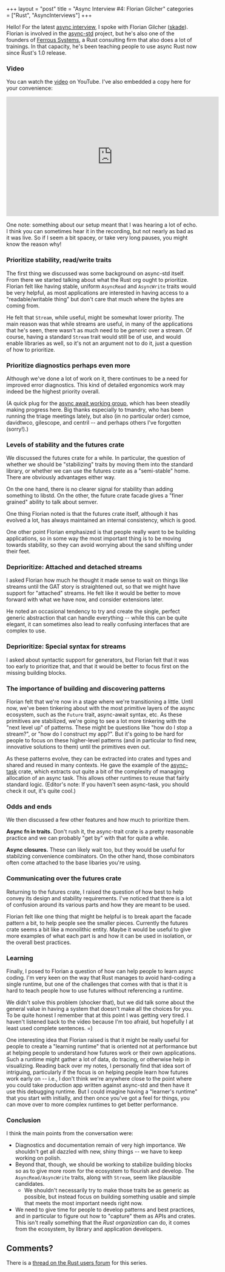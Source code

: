 +++
layout = "post"
title = "Async Interview #4: Florian Gilcher"
categories = ["Rust", "AsyncInterviews"]
+++

Hello! For the latest [async interview], I spoke with Florian Gilcher
([skade]). Florian is involved in the [async-std] project, but he's
also one of the founders of [Ferrous Systems], a Rust consulting firm
that also does a lot of trainings. In that capacity, he's been
teaching people to use async Rust now since Rust's 1.0 release.

[Ferrous Systems]: https://ferrous-systems.com/
[async interview]: http://smallcultfollowing.com/babysteps/blog/2019/11/22/announcing-the-async-interviews/
[skade]: https://github.com/skade/
[async-std]: https://async.rs

### Video

You can watch the [video] on YouTube. I've also embedded a copy here
for your convenience:

[video]: https://youtu.be/Ezwd1vKSfCo

<center><iframe width="560" height="315" src="https://www.youtube.com/embed/Ezwd1vKSfCo" frameborder="0" allow="accelerometer; autoplay; encrypted-media; gyroscope; picture-in-picture" allowfullscreen></iframe></center>

One note: something about our setup meant that I was hearing a lot of
echo. I think you can sometimes hear it in the recording, but not
nearly as bad as it was live. So if I seem a bit spacey, or take very
long pauses, you might know the reason why!

### Prioritize stability, read/write traits

The first thing we discussed was some background on async-std
itself. From there we started talking about what the Rust org ought to
prioritize. Florian felt like having stable, uniform `AsyncRead` and
`AsyncWrite` traits would be very helpful, as most applications are
interested in having access to a "readable/writable thing" but don't
care that much where the bytes are coming from. 

He felt that `Stream`, while useful, might be somewhat lower priority.
The main reason was that while streams are useful, in many of the
applications that he's seen, there wasn't as much need to be *generic*
over a stream. Of course, having a standard `Stream` trait would still
be of use, and would enable libraries as well, so it's not an argument
not to do it, just a question of how to prioritize.

### Prioritize diagnostics perhaps even more

Although we've done a lot of work on it, there continues to be a need
for improved error diagnostics. This kind of detailed ergonomics work may indeed
be the highest priority overall.

(A quick plug for the [async await working
group](https://rust-lang.github.io/compiler-team/working-groups/async-await/),
which has been steadily making progress here. Big thanks especially to
tmandry, who has been running the triage meetings lately, but also (in
no particular order) csmoe, davidtwco, gilescope, and centril -- and
perhaps others I've forgotten (sorry!).)

### Levels of stability and the futures crate

We discussed the futures crate for a while. In particular, the
question of whether we should be "stabilizing" traits by moving them
into the standard library, or whether we can use the futures crate as
a "semi-stable" home. There are obviously advantages either way.

On the one hand, there is no clearer signal for stability than adding
something to libstd. On the other, the future crate facade gives a
"finer grained" ability to talk about semver. 

One thing Florian noted is that the futures crate itself, although it
has evolved a lot, has always maintained an internal consistency,
which is good.

One other point Florian emphasized is that people really want to be
building applications, so in some way the most important thing is to
be moving towards stability, so they can avoid worrying about the sand
shifting under their feet.

### Deprioritize: Attached and detached streams

I asked Florian how much he thought it made sense to wait on things
like streams until the GAT story is straightened out, so that we might
have support for "attached" streams. He felt like it would be better
to move forward with what we have now, and consider extensions
later. 

He noted an occasional tendency to try and create the single, perfect
generic abstraction that can handle everything -- while this can be
quite elegant, it can sometimes also lead to really confusing
interfaces that are complex to use.

### Deprioritize: Special syntax for streams

I asked about syntactic support for generators, but Florian felt that
it was too early to prioritize that, and that it would be better to
focus first on the missing building blocks.

### The importance of building and discovering patterns

Florian felt that we're now in a stage where we're transitioning a
little. Until now, we've been tinkering about with the most primitive
layers of the async ecosystem, such as the `Future` trait, async-await
syntax, etc. As these primitives are stabilized, we're going to see a
lot more tinkering with the "next level up" of patterns. These might
be questions like "how do I stop a stream?", or "how do I construct my app?".
But it's going to be hard for people to focus on these higher-level patterns
(and in particular to find new, innovative solutions to them) until the
primitives even out.

As these patterns evolve, they can be extracted into crates and types
and shared and reused in many contexts. He gave the example of the
[async-task] crate, which extracts out quite a bit of the complexity
of managing allocation of an async task. This allows other runtimes to reuse that
fairly standard logic. (Editor's note: If you haven't seen async-task,
you should check it out, it's quite cool.)

[async-task]: https://docs.rs/async-task/newest/async_task/

### Odds and ends

We then discussed a few other features and how much to prioritize them.

**Async fn in traits.** Don't rush it, the async-trait crate is a
pretty reasonable practice and we can probably "get by" with that for
quite a while.

**Async closures.** These can likely wait too, but they would be
useful for stabilzing convenience combinators. On the other hand,
those combinators often come attached to the base libaries you're
using.

### Communicating over the futures crate

Returning to the futures crate, I raised the question of how best to
help convey its design and stability requirements. I've noticed that there
is a lot of confusion around its various parts and how they are meant
to be used. 

Florian felt like one thing that might be helpful is to break apart
the facade pattern a bit, to help people see the smaller
pieces. Currently the futures crate seems a bit like a monolithic
entity. Maybe it would be useful to give more examples of what each
part is and how it can be used in isolation, or the overall best
practices.

### Learning

Finally, I posed to Florian a question of how can help people to learn
async coding. I'm very keen on the way that Rust manages to avoid
hard-coding a single runtime, but one of the challenges that comes
with that is that it is hard to teach people how to use futures
without referencing a runtime. 

We didn't solve this problem (shocker that), but we did talk some
about the general value in having a system that doesn't make all the
choices for you. To be quite honest I remember that at this point I
was getting very tired. I haven't listened back to the video because
I'm too afraid, but hopefully I at least used complete sentences. =)

One interesting idea that Florian raised is that it might be really
useful for people to create a "learning runtime" that is oriented not
at performance but at helping people to understand how futures work or
their own applications. Such a runtime might gather a lot of data, do
tracing, or otherwise help in visualizing. Reading back over my notes,
I personally find that idea sort of intriguing, particularly if the
focus is on helping people learn how futures work early on -- i.e., I
don't think we're anywhere close to the point where you could take
production app written against async-std and then have it use this
debugging runtime. But I could imagine having a "learner's runtime"
that you start with initially, and then once you've got a feel for
things, you can move over to more complex runtimes to get better
performance.

### Conclusion

I think the main points from the conversation were:

* Diagnostics and documentation remain of very high importance. We
  shouldn't get all dazzled with new, shiny things -- we have to keep
  working on polish.
* Beyond that, though, we should be working to stabilize building
  blocks so as to give more room for the ecosystem to flourish and
  develop. The `AsyncRead/AsyncWrite` traits, along with `Stream`,
  seem like plausible candidates.
  * We shouldn't necessarily try to make those traits be as generic as
    possible, but instead focus on building something usable and
    simple that meets the most important needs right now.
* We need to give time for people to develop patterns and best
  practices, and in particular to figure out how to "capture" them as
  APIs and crates.  This isn't really something that the *Rust
  organization* can do, it comes from the ecosystem, by library and
  application developers.
  
## Comments?

There is a [thread on the Rust users forum](https://users.rust-lang.org/t/async-interviews/35167/) for this series.
